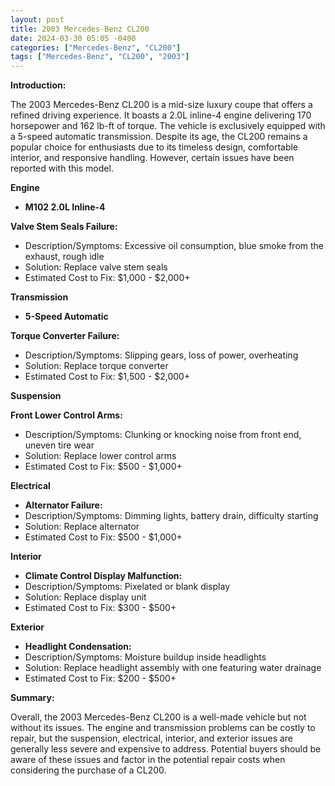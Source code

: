```yaml
---
layout: post
title: 2003 Mercedes-Benz CL200
date: 2024-03-30 05:05 -0400
categories: ["Mercedes-Benz", "CL200"]
tags: ["Mercedes-Benz", "CL200", "2003"]
---
```

**Introduction:**

The 2003 Mercedes-Benz CL200 is a mid-size luxury coupe that offers a refined driving experience. It boasts a 2.0L inline-4 engine delivering 170 horsepower and 162 lb-ft of torque. The vehicle is exclusively equipped with a 5-speed automatic transmission. Despite its age, the CL200 remains a popular choice for enthusiasts due to its timeless design, comfortable interior, and responsive handling. However, certain issues have been reported with this model.

**Engine**

* **M102 2.0L Inline-4**

**Valve Stem Seals Failure:**
* Description/Symptoms: Excessive oil consumption, blue smoke from the exhaust, rough idle
* Solution: Replace valve stem seals
* Estimated Cost to Fix: $1,000 - $2,000+

**Transmission**

* **5-Speed Automatic**

**Torque Converter Failure:**
* Description/Symptoms: Slipping gears, loss of power, overheating
* Solution: Replace torque converter
* Estimated Cost to Fix: $1,500 - $2,000+

**Suspension**

**Front Lower Control Arms:**
* Description/Symptoms: Clunking or knocking noise from front end, uneven tire wear
* Solution: Replace lower control arms
* Estimated Cost to Fix: $500 - $1,000+

**Electrical**

* **Alternator Failure:**
* Description/Symptoms: Dimming lights, battery drain, difficulty starting
* Solution: Replace alternator
* Estimated Cost to Fix: $500 - $1,000+

**Interior**

* **Climate Control Display Malfunction:**
* Description/Symptoms: Pixelated or blank display
* Solution: Replace display unit
* Estimated Cost to Fix: $300 - $500+

**Exterior**

* **Headlight Condensation:**
* Description/Symptoms: Moisture buildup inside headlights
* Solution: Replace headlight assembly with one featuring water drainage
* Estimated Cost to Fix: $200 - $500+

**Summary:**

Overall, the 2003 Mercedes-Benz CL200 is a well-made vehicle but not without its issues. The engine and transmission problems can be costly to repair, but the suspension, electrical, interior, and exterior issues are generally less severe and expensive to address. Potential buyers should be aware of these issues and factor in the potential repair costs when considering the purchase of a CL200.
